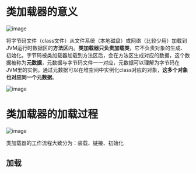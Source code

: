 # 类加载器的意义

![image](https://user-images.githubusercontent.com/48977889/149285835-161075af-93f4-448c-833b-5e5537b12e47.png)

将字节码文件（class文件）从文件系统（本地磁盘）或网络（比较少用）加载到 JVM运行时数据区的**方法区**内。**类加载器只负责加载类**，它不负责对象的生成、初始化。字节码被类加载器加载到方法区后，会在方法区生成对应的数据，这个数据被称为**元数据**，元数据与字节码文件一一对应，元数据可以理解为字节码在JVM里的实例。通过元数据可以在堆空间中实例化class对应的对象，**这多个对象也对应同一个元数据**。

![image](https://user-images.githubusercontent.com/48977889/149287816-a336982f-56d3-43b4-9d4a-955c3bd2084c.png)

# 类加载器的加载过程

![image](https://user-images.githubusercontent.com/48977889/149289819-fa7f172e-87a7-472a-ba7b-930012dc9ad0.png)

类加载器的工作流程大致分为：装载、链接、初始化

## 加载


